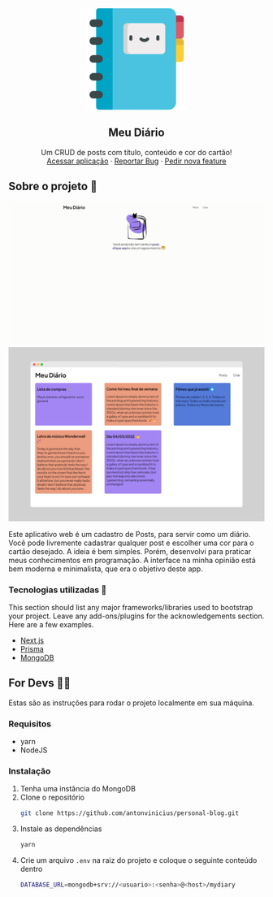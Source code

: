 <div align="center">
  <img src="public/diary.png" width="200" />
  <h2>Meu Diário</h2>
  
  <p align="center">
    Um CRUD de posts com título, conteúdo e cor do cartão!
    <br />
    <a href="https://personal-blog-sage-seven.vercel.app/">Acessar aplicação</a>
    ·
    <a href="https://github.com/antonvinicius/personal-blog/edit/issues">Reportar Bug</a>
    ·
    <a href="https://github.com/antonvinicius/personal-blog/edit/issues">Pedir nova feature</a>
  </p>
</div>

## Sobre o projeto 📐

[![Meu Diario Screen Shot][product-gif]](https://personal-blog-sage-seven.vercel.app/)
[![Meu Diario Screen Shot][product-screenshot]](https://personal-blog-sage-seven.vercel.app/)

Este aplicativo web é um cadastro de Posts, para servir como um diário. Você pode livremente cadastrar qualquer post e escolher uma cor para o cartão desejado. A ideia é bem simples. Porém, desenvolvi para praticar meus conhecimentos em programação. A interface na minha opinião está bem moderna e minimalista, que era o objetivo deste app.

### Tecnologias utilizadas 🧪

This section should list any major frameworks/libraries used to bootstrap your project. Leave any add-ons/plugins for the acknowledgements section. Here are a few examples.

* [Next.js](https://nextjs.org/)
* [Prisma](https://www.prisma.io/)
* [MongoDB](https://www.mongodb.com/pt-br)

<!-- GETTING STARTED -->
## For Devs 👨‍💻

Estas são as instruções para rodar o projeto localmente em sua máquina.

### Requisitos

* yarn
* NodeJS

### Instalação

1. Tenha uma instância do MongoDB
2. Clone o repositório
   ```sh
   git clone https://github.com/antonvinicius/personal-blog.git
   ```
3. Instale as dependências
   ```sh
   yarn
   ```
4. Crie um arquivo `.env` na raiz do projeto e coloque o seguinte conteúdo dentro
   ```sh
   DATABASE_URL=mongodb+srv://<usuario>:<senha>@<host>/mydiary
   ```

<!-- MARKDOWN LINKS & IMAGES -->
[product-gif]: github/assets/app.gif
[product-screenshot]: github/assets/mockup.png
